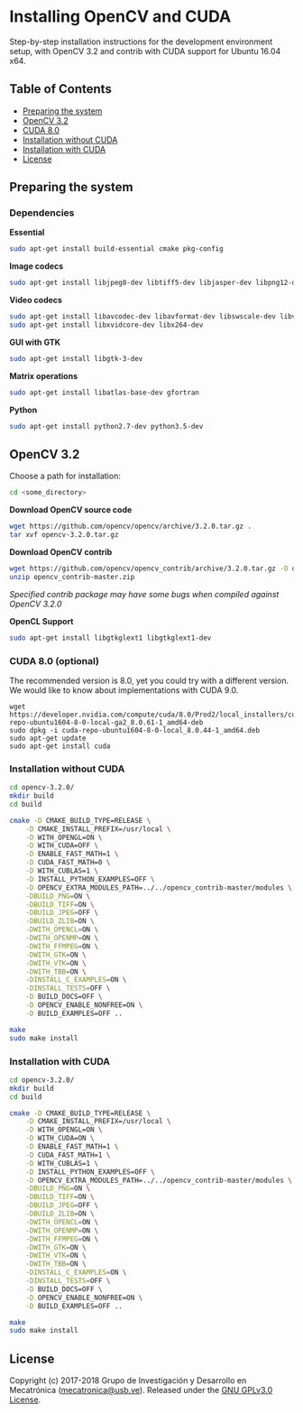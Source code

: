 # Installing OpenCV and CUDA 

Step-by-step installation instructions for the development environment setup, with OpenCV 3.2 and contrib with CUDA support for Ubuntu 16.04 x64.

## Table of Contents
- [Preparing the system](#preparing-the-system)
- [OpenCV 3.2](#opencv-32)
- [CUDA 8.0](#cuda-80-optional)
- [Installation without CUDA](#installation-without-cuda)
- [Installation with CUDA](#installation-with-cuda)
- [License](#license)

## Preparing the system

### Dependencies

**Essential**
```bash
sudo apt-get install build-essential cmake pkg-config
```
**Image codecs**
```bash
sudo apt-get install libjpeg8-dev libtiff5-dev libjasper-dev libpng12-dev
```

**Video codecs**
```bash
sudo apt-get install libavcodec-dev libavformat-dev libswscale-dev libv4l-dev
sudo apt-get install libxvidcore-dev libx264-dev
```

**GUI with GTK**
```bash
sudo apt-get install libgtk-3-dev
```

**Matrix operations**
```bash
sudo apt-get install libatlas-base-dev gfortran
```

**Python**
```bash
sudo apt-get install python2.7-dev python3.5-dev
```

## OpenCV 3.2
Choose a path for installation:
```bash
cd <some_directory>
```

**Download OpenCV source code**
```bash
wget https://github.com/opencv/opencv/archive/3.2.0.tar.gz .
tar xvf opencv-3.2.0.tar.gz 
```

**Download OpenCV contrib**
```bash
wget https://github.com/opencv/opencv_contrib/archive/3.2.0.tar.gz -O opencv_contrib-master.zip
unzip opencv_contrib-master.zip
```
*Specified contrib package may have some bugs when compiled against OpenCV 3.2.0*

**OpenCL Support**
```bash
sudo apt-get install libgtkglext1 libgtkglext1-dev
```

### CUDA 8.0 (optional)
The recommended version is 8.0, yet you could try with a different version. We would like to know about implementations with CUDA 9.0.
```bash-
wget https://developer.nvidia.com/compute/cuda/8.0/Prod2/local_installers/cuda-repo-ubuntu1604-8-0-local-ga2_8.0.61-1_amd64-deb
sudo dpkg -i cuda-repo-ubuntu1604-8-0-local_8.0.44-1_amd64.deb
sudo apt-get update
sudo apt-get install cuda
```

### Installation without CUDA
```bash
cd opencv-3.2.0/
mkdir build
cd build

cmake -D CMAKE_BUILD_TYPE=RELEASE \
    -D CMAKE_INSTALL_PREFIX=/usr/local \
    -D WITH_OPENGL=ON \
    -D WITH_CUDA=OFF \
    -D ENABLE_FAST_MATH=1 \
    -D CUDA_FAST_MATH=0 \
    -D WITH_CUBLAS=1 \
    -D INSTALL_PYTHON_EXAMPLES=OFF \
    -D OPENCV_EXTRA_MODULES_PATH=../../opencv_contrib-master/modules \
    -DBUILD_PNG=ON \
    -DBUILD_TIFF=ON \
    -DBUILD_JPEG=OFF \
    -DBUILD_ZLIB=ON \
    -DWITH_OPENCL=ON \
    -DWITH_OPENMP=ON \
    -DWITH_FFMPEG=ON \
    -DWITH_GTK=ON \
    -DWITH_VTK=ON \
    -DWITH_TBB=ON \
    -DINSTALL_C_EXAMPLES=ON \
    -DINSTALL_TESTS=OFF \
	-D BUILD_DOCS=OFF \
	-D OPENCV_ENABLE_NONFREE=ON \
    -D BUILD_EXAMPLES=OFF ..

make
sudo make install
```

### Installation with CUDA
```bash
cd opencv-3.2.0/
mkdir build
cd build

cmake -D CMAKE_BUILD_TYPE=RELEASE \
    -D CMAKE_INSTALL_PREFIX=/usr/local \
    -D WITH_OPENGL=ON \
    -D WITH_CUDA=ON \
    -D ENABLE_FAST_MATH=1 \
    -D CUDA_FAST_MATH=1 \
    -D WITH_CUBLAS=1 \
    -D INSTALL_PYTHON_EXAMPLES=OFF \
    -D OPENCV_EXTRA_MODULES_PATH=../../opencv_contrib-master/modules \
    -DBUILD_PNG=ON \
    -DBUILD_TIFF=ON \
    -DBUILD_JPEG=OFF \
    -DBUILD_ZLIB=ON \
    -DWITH_OPENCL=ON \
    -DWITH_OPENMP=ON \
    -DWITH_FFMPEG=ON \
    -DWITH_GTK=ON \
    -DWITH_VTK=ON \
    -DWITH_TBB=ON \
    -DINSTALL_C_EXAMPLES=ON \
    -DINSTALL_TESTS=OFF \
	-D BUILD_DOCS=OFF \
	-D OPENCV_ENABLE_NONFREE=ON \
    -D BUILD_EXAMPLES=OFF ..

make
sudo make install
```

## License

Copyright (c) 2017-2018 Grupo de Investigación y Desarrollo en Mecatrónica (<mecatronica@usb.ve>).
Released under the [GNU GPLv3.0 License](LICENSE). 
